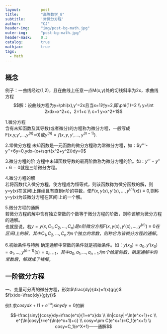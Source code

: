 ```yaml
---
layout: 		post
title: 			"高等数学_8"
subtitle: 		'常微分方程'
author: 		"CJ"
header-img: 	"img/post-bg-math.jpg"
outer-img:		"post-bg-math.jpg"
header-mask: 	0.3
catalog: 		true
mathjax: 		true
tags:
  - Math
---
```

## 概念

例子：一曲线经过(1,2)，且在曲线上任意一点M(x,y)处的切线斜率为2x，求曲线方程  
$$解：设曲线方程为y=\phi(x),y'=2x且当x=1时y=2,即\phi(1)=2 \\
y=\int 2xdx=x^2+c，2=1+c \\
c=1
y=x^2+1$$

1.微分方程  
含有未知函数及其导数(或者微分)的方程称为微分方程，一般写成  
F(x,y,y',...,$y^{(n)}$=0)或$y^{(n)}=f(x,y,y',...,y^(n-1)).$

2.常微分方程
未知函数是一元函数的微分方程称为常微分方程，如：$y'''-y''+6y=0,ydx-(x+\sqrt{x^2+y^2})dy=0$

3.微分方程的阶
方程中未知函数导数的最高阶数称为微分方程的阶。如：$y'''-y''+6=0$就是三阶微分方程。

4.微分方程的解  
若将函数代入微分方程，使方程成为恒等式，则该函数称为微分函数的解，则y=y(x)在区间I上连续且有直到n阶的导数，使$F(x,y(x),y'(x),...,y^{(n)}(x))\equiv0$,则称y=y(x)为该微分方程在区间I上的一个解。

5.微分方程的通解  
若微分方程的解中含有独立常数的个数等于微分方程的阶数，则称该解为微分方程的通解。  
也就是说，若$y=y(x,C_1,C_2,...,C_n)是n阶微分方程F(x,y(x),y'(x),...,y^{(n)})\equiv0在区间I上的解，其中C_1,C_2,...,C_n为n个独立的常数，则称它为该微分方程的通解。$

6.初始条件与特解
确定通解中常数的条件就是初始条件。如：$y(x_0)=a_0,y'(x_0)=a_1,...,y^{(n-1)}(x)=a_{n-1}，其中a_0,a_1,...,a_{n-1}为n个给定的数，确定通解中的常数后，解就成了特解。$

## 一阶微分方程
一、变量可分离的微分方程，形如$\frac{dy}{dx}=f(x)g(y)$  
$f(x)dx=\frac{dy}{g(y)}$

例1.求$cosydx+(1+e^{-x})sinydy=0$的解

$$-\frac{siny}{cosy}dy=\frac{e^x}{1+e^x}dx \\
\ln|cosy|=\ln(e^x+1)+c \\
e^{\ln|cosy|}=e^{\ln(e^x+1)+c} \\
cosy=\pm C(e^x+1)=C_1(e^x+1) \\
cosy=C_1(e^X+1)——通解$$

